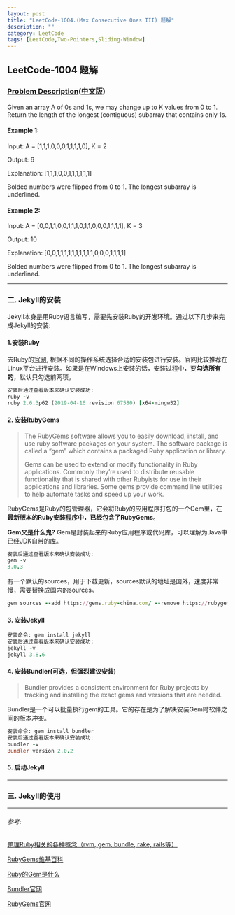 ```yaml
---
layout: post
title: "LeetCode-1004.(Max Consecutive Ones III) 题解"
description: ""
category: LeetCode
tags: [LeetCode,Two-Pointers,Sliding-Window]
---
```


## LeetCode-1004 题解

### [Problem Description](https://leetcode.com/problems/max-consecutive-ones-iii/)([中文版](https://leetcode-cn.com/problems/max-consecutive-ones-iii/))

Given an array A of 0s and 1s, we may change up to K values from 0 to 1.
Return the length of the longest (contiguous) subarray that contains only 1s.  

#### Example 1:
Input: A = [1,1,1,0,0,0,1,1,1,1,0], K = 2

Output: 6

Explanation: 
[1,1,1,0,0,1,1,1,1,1,1]

Bolded numbers were flipped from 0 to 1.  The longest subarray is underlined.

#### Example 2:
Input: A = [0,0,1,1,0,0,1,1,1,0,1,1,0,0,0,1,1,1,1], K = 3

Output: 10

Explanation: 
[0,0,1,1,1,1,1,1,1,1,1,1,0,0,0,1,1,1,1]

Bolded numbers were flipped from 0 to 1.  The longest subarray is underlined.


---

### 二. Jekyll的安装

Jekyll本身是用Ruby语言编写，需要先安装Ruby的开发环境。通过以下几步来完成Jekyll的安装:

#### 1.安装Ruby

去Ruby的[官网](https://www.ruby-lang.org/en/downloads/), 根据不同的操作系统选择合适的安装包进行安装。官网比较推荐在Linux平台进行安装。如果是在Windows上安装的话，安装过程中，要**勾选所有的**，默认只勾选前两项。

```ruby
安装后通过查看版本来确认安装成功:
ruby -v
ruby 2.6.3p62 (2019-04-16 revision 67580) [x64-mingw32]
```

#### 2. 安装RubyGems

>The RubyGems software allows you to easily download, install, and use ruby software packages on your system. The software package is called a “gem” which contains a packaged Ruby application or library.
>
>Gems can be used to extend or modify functionality in Ruby applications. Commonly they’re used to distribute reusable functionality that is shared with other Rubyists for use in their applications and libraries. Some gems provide command line utilities to help automate tasks and speed up your work.

RubyGems是Ruby的包管理器，它会将Ruby的应用程序打包的一个Gem里，在**最新版本的Ruby安装程序中，已经包含了RubyGems**。

**Gem又是什么鬼?** Gem是封装起来的Ruby应用程序或代码库，可以理解为Java中已经JDK自带的库。

```ruby
安装后通过查看版本来确认安装成功:
gem -v
3.0.3
```

有一个默认的sources，用于下载更新，sources默认的地址是国外，速度非常慢，需要替换成国内的sources。

```ruby
gem sources --add https://gems.ruby-china.com/ --remove https://rubygems.org/
```

#### 3. 安装Jekyll

```ruby
安装命令: gem install jekyll
安装后通过查看版本来确认安装成功:
jekyll -v
jekyll 3.8.6
```

#### 4. 安装Bundler(可选，但强烈建议安装)

>Bundler provides a consistent environment for Ruby projects by tracking and installing the exact gems and versions that are needed.
>

Bundler是一个可以批量执行gem的工具。它的存在是为了解决安装Gem时软件之间的版本冲突。


```ruby
安装命令: gem install bundler
安装后通过查看版本来确认安装成功:
bundler -v
Bundler version 2.0.2
```

#### 5. 启动Jekyll





---


### 三. Jekyll的使用





---
###### 参考:

[整理Ruby相关的各种概念（rvm, gem, bundle, rake, rails等）](https://henter.me/post/ruby-rvm-gem-rake-bundle-rails.html)

[RubyGems维基百科](https://zh.wikipedia.org/wiki/RubyGems#)

[Ruby的Gem是什么](https://blog.csdn.net/guyue35/article/details/54898439)

[Bundler官网](https://bundler.io/)

[RubyGems官网](https://rubygems.org/?locale=zh-CN)












